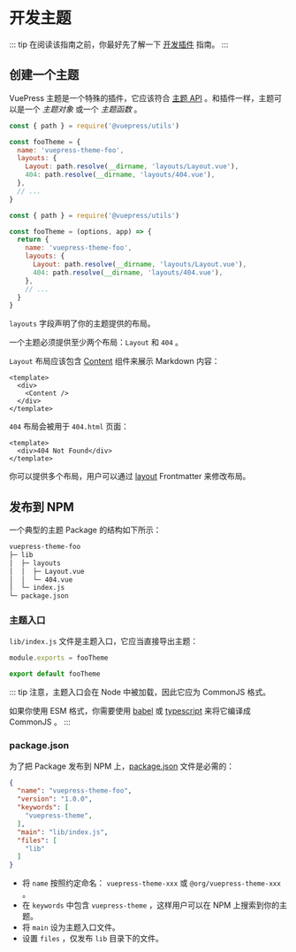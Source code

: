 # 开发主题

::: tip
在阅读该指南之前，你最好先了解一下 [开发插件](./plugin.md) 指南。
:::

## 创建一个主题

VuePress 主题是一个特殊的插件，它应该符合 [主题 API](../reference/theme-api.md) 。和插件一样，主题可以是一个 *主题对象* 或一个 *主题函数* 。

<CodeGroup>
  <CodeGroupItem title="主题对象" active>

```js
const { path } = require('@vuepress/utils')

const fooTheme = {
  name: 'vuepress-theme-foo',
  layouts: {
    Layout: path.resolve(__dirname, 'layouts/Layout.vue'),
    404: path.resolve(__dirname, 'layouts/404.vue'),
  },
  // ...
}
```

  </CodeGroupItem>

  <CodeGroupItem title="主题函数">

```js
const { path } = require('@vuepress/utils')

const fooTheme = (options, app) => {
  return {
    name: 'vuepress-theme-foo',
    layouts: {
      Layout: path.resolve(__dirname, 'layouts/Layout.vue'),
      404: path.resolve(__dirname, 'layouts/404.vue'),
    },
    // ...
  }
}
```

  </CodeGroupItem>
</CodeGroup>

`layouts` 字段声明了你的主题提供的布局。

一个主题必须提供至少两个布局：`Layout` 和 `404` 。

`Layout` 布局应该包含 [Content](../reference/components.md#content) 组件来展示 Markdown 内容：

```vue
<template>
  <div>
    <Content />
  </div>
</template>
```

`404` 布局会被用于 `404.html` 页面：

```vue
<template>
  <div>404 Not Found</div>
</template>
```

你可以提供多个布局，用户可以通过 [layout](../reference/frontmatter.md#layout) Frontmatter 来修改布局。

## 发布到 NPM

一个典型的主题 Package 的结构如下所示：

```bash
vuepress-theme-foo
├─ lib
│  ├─ layouts
│  │  ├─ Layout.vue
│  │  └─ 404.vue
│  └─ index.js
└─ package.json
```

### 主题入口

`lib/index.js` 文件是主题入口，它应当直接导出主题：

<CodeGroup>
  <CodeGroupItem title="CJS" active>

```js
module.exports = fooTheme
```

  </CodeGroupItem>

  <CodeGroupItem title="ESM">

```js
export default fooTheme
```

  </CodeGroupItem>
</CodeGroup>

::: tip
注意，主题入口会在 Node 中被加载，因此它应为 CommonJS 格式。

如果你使用 ESM 格式，你需要使用 [babel](https://babeljs.io/) 或 [typescript](https://www.typescriptlang.org/) 来将它编译成 CommonJS 。
:::

### package.json

为了把 Package 发布到 NPM 上，[package.json](https://docs.npmjs.com/cli/v6/configuring-npm/package-json) 文件是必需的：

```json
{
  "name": "vuepress-theme-foo",
  "version": "1.0.0",
  "keywords": [
    "vuepress-theme",
  ],
  "main": "lib/index.js",
  "files": [
    "lib"
  ]
}
```

- 将 `name` 按照约定命名： `vuepress-theme-xxx` 或 `@org/vuepress-theme-xxx` 。
- 在 `keywords` 中包含 `vuepress-theme` ，这样用户可以在 NPM 上搜索到你的主题。
- 将 `main` 设为主题入口文件。
- 设置 `files` ，仅发布 `lib` 目录下的文件。
